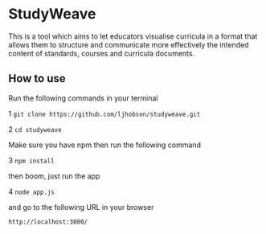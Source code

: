 # StudyWeave

This is a tool which aims to let educators visualise curricula in a format that allows them to structure and communicate more effectively the intended content of standards, courses and curricula documents.

## How to use

Run the following commands in your terminal

1 `git clone https://github.com/ljhobson/studyweave.git`

2 `cd studyweave`

Make sure you have npm then run the following command

3 `npm install`

then boom, just run the app

4 `node app.js`

and go to the following URL in your browser

`http://localhost:3000/`
